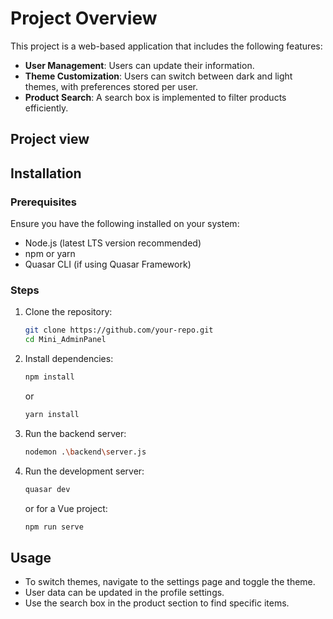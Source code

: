 # Project Overview
This project is a web-based application that includes the following features:

- **User Management**: Users can update their information.
- **Theme Customization**: Users can switch between dark and light themes, with preferences stored per user.
- **Product Search**: A search box is implemented to filter products efficiently.

## Project view


## Installation

### Prerequisites
Ensure you have the following installed on your system:
- Node.js (latest LTS version recommended)
- npm or yarn
- Quasar CLI (if using Quasar Framework)

### Steps
1. Clone the repository:
   ```sh
   git clone https://github.com/your-repo.git
   cd Mini_AdminPanel
   ```
2. Install dependencies:
   ```sh
   npm install
   ```
   or
   ```sh
   yarn install
   ```
3. Run the backend server:
     ```sh
   nodemon .\backend\server.js
   ```
4. Run the development server:
   ```sh
   quasar dev
   ```
   or for a Vue project:
   ```sh
   npm run serve
   ```

## Usage
- To switch themes, navigate to the settings page and toggle the theme.
- User data can be updated in the profile settings.
- Use the search box in the product section to find specific items.



